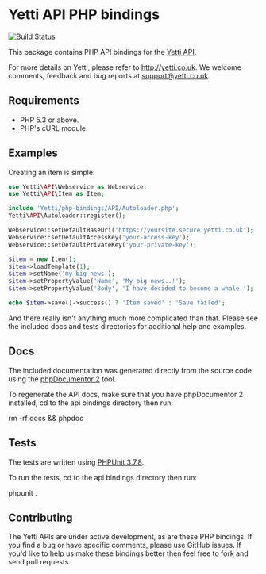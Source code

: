 # Yetti API PHP bindings

[![Build Status](https://secure.travis-ci.org/YettiPowered/php-bindings.png?branch=master)](http://travis-ci.org/YettiPowered/php-bindings)

This package contains PHP API bindings for the [Yetti API](https://github.com/YettiPowered/api-docs).

For more details on Yetti, please refer to http://yetti.co.uk. We welcome comments, feedback and bug reports at support@yetti.co.uk.

## Requirements

* PHP 5.3 or above.
* PHP's cURL module.

## Examples

Creating an item is simple:

```php
use Yetti\API\Webservice as Webservice;
use Yetti\API\Item as Item;

include 'Yetti/php-bindings/API/Autoloader.php';
Yetti\API\Autoloader::register();

Webservice::setDefaultBaseUri('https://yoursite.secure.yetti.co.uk');
Webservice::setDefaultAccessKey('your-access-key');
Webservice::setDefaultPrivateKey('your-private-key');

$item = new Item();
$item->loadTemplate(1);
$item->setName('my-big-news');
$item->setPropertyValue('Name', 'My big news..!');
$item->setPropertyValue('Body', 'I have decided to become a whale.');

echo $item->save()->success() ? 'Item saved' : 'Save failed';
```

And there really isn't anything much more complicated than that.
Please see the included docs and tests directories for additional help and examples.

## Docs

The included documentation was generated directly from the source code using the [phpDocumentor 2](http://www.phpdoc.org) tool.

To regenerate the API docs, make sure that you have phpDocumentor 2 installed, cd to the api bindings directory then run:

rm -rf docs && phpdoc

## Tests

The tests are written using [PHPUnit 3.7.8](/sebastianbergmann/phpunit/).

To run the tests, cd to the api bindings directory then run:

phpunit .

## Contributing

The Yetti APIs are under active development, as are these PHP bindings. If you find a bug or have specific comments, please use GitHub issues.
If you'd like to help us make these bindings better then feel free to fork and send pull requests.
